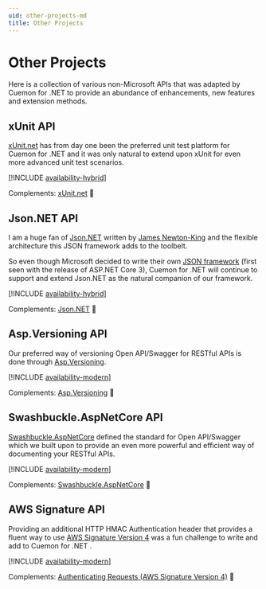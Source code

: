 ```yaml
---
uid: other-projects-md
title: Other Projects
---
```


# Other Projects

Here is a collection of various non-Microsoft APIs that was adapted by Cuemon for .NET to provide an abundance of enhancements, new features and extension methods.

## xUnit API

[xUnit.net](https://xunit.net/) has from day one been the preferred unit test platform for Cuemon for .NET and it was only natural to extend upon xUnit for even more advanced unit test scenarios.

[!INCLUDE [availability-hybrid](../../includes/availability-hybrid.md)]

Complements: [xUnit.net](https://github.com/xunit/xunit) 🔗

## Json.NET API

I am a huge fan of [Json.NET](https://www.newtonsoft.com/json) written by [James Newton-King](https://github.com/JamesNK) and the flexible architecture this JSON framework adds to the toolbelt.

So even though Microsoft decided to write their own [JSON framework](https://docs.microsoft.com/en-us/dotnet/api/system.text.json) (first seen with the release of ASP.NET Core 3), Cuemon for .NET will continue to support and extend Json.NET as the natural companion of our framework.

[!INCLUDE [availability-hybrid](../../includes/availability-hybrid.md)]

Complements: [Json.NET](https://github.com/JamesNK/Newtonsoft.Json) 🔗

## Asp.Versioning API

Our preferred way of versioning Open API/Swagger for RESTful APIs is done through [Asp.Versioning](https://github.com/dotnet/aspnet-api-versioning).

[!INCLUDE [availability-modern](../../includes/availability-modern.md)]

Complements: [Asp.Versioning](https://github.com/dotnet/aspnet-api-versioning) 🔗

## Swashbuckle.AspNetCore API

[Swashbuckle.AspNetCore](https://github.com/domaindrivendev/Swashbuckle.AspNetCore) defined the standard for Open API/Swagger which we built upon to provide an even more powerful and efficient way of documenting your RESTful APIs.

[!INCLUDE [availability-modern](../../includes/availability-modern.md)]

Complements: [Swashbuckle.AspNetCore](https://github.com/domaindrivendev/Swashbuckle.AspNetCore) 🔗

## AWS Signature API

Providing an additional HTTP HMAC Authentication header that provides a fluent way to use [AWS Signature Version 4](https://docs.aws.amazon.com/general/latest/gr/reference-for-signature-version-4.html) was a fun challenge to write and add to Cuemon for .NET .

[!INCLUDE [availability-modern](../../includes/availability-modern.md)]

Complements: [Authenticating Requests (AWS Signature Version 4)](https://docs.aws.amazon.com/AmazonS3/latest/API/sig-v4-authenticating-requests.html) 🔗